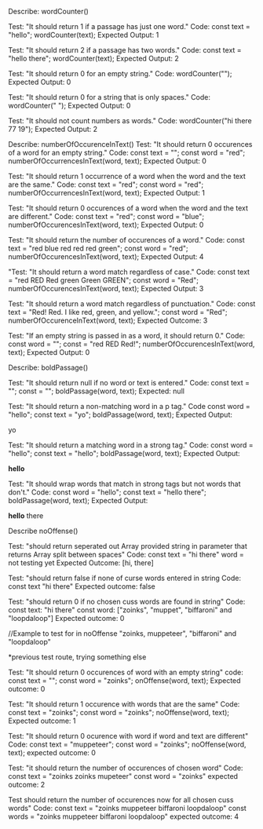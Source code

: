 Describe: wordCounter()

Test: "It should return 1 if a passage has just one word."
Code:
const text = "hello";
wordCounter(text);
Expected Output: 1

Test: "It should return 2 if a passage has two words."
Code:
const text = "hello there";
wordCounter(text);
Expected Output: 2

Test: "It should return 0 for an empty string."
Code: wordCounter("");
Expected Output: 0

Test: "It should return 0 for a string that is only spaces."
Code: wordCounter("            ");
Expected Output: 0

Test: "It should not count numbers as words."
Code: wordCounter("hi there 77 19");
Expected Output: 2

Describe: numberOfOccurenceInText()
Test: "It should return 0 occurences of a word for an empty string."
Code: const text = "";
const word = "red";
numberOfOccurrencesInText(word, text);
Expected Output: 0

Test: "It should return 1 occurrence of a word when the word and the text are the same."
Code:
const text = "red";
const word = "red";
numberOfOccurrencesInText(word, text);
Expected Output: 1

Test: "It should return 0 occurences of a word when the word and the text are different."
Code:
const text = "red";
const word = "blue";
numberOfOccurencesInText(word, text);
Expected Output: 0

Test: "It should return the number of occurences of a word."
Code:
const text = "red blue red red red green";
const word = "red";
numberOfOccurencesInText(word, text);
Expected Output: 4

"Test: "It should return a word match regardless of case."
Code:
const text = "red RED Red green Green GREEN";
const word = "Red";
numberOfOccurencesInText(word, text);
Expected Output: 3

Test: "It should return a word match regardless of punctuation."
Code:
const text = "Red! Red. I like red, green, and yellow.";
const word = "Red";
numberOfOccurenceInText(word, text);
Expected Outcome: 3

Test: "If an empty string is passed in as a word, it should return 0."
Code:
const word = "";
const = "red RED Red!";
numberOfOccurencesInText(word, text);
Expected Output: 0 

Describe: boldPassage()

Test: "It should return null if no word or text is entered."
Code:
const text = "";
const = "";
boldPassage(word, text);
Expected: null

Test: "It should return a non-matching word in a p tag."
Code
const word = "hello";
const text = "yo";
boldPassage(word, text);
Expected Output: <p>yo</p>

Test: "It should return a matching word in a strong tag."
Code:
const word = "hello";
const text = "hello";
boldPassage(word, text);
Expected Output: <p><strong>hello</strong></p>

Test: "It should wrap words that match in strong tags but not words that don't."
Code:
const word = "hello";
const text = "hello there";
boldPassage(word, text);
Expected Output: <p><strong>hello</strong> there</p>


Describe noOffense()

Test: "should return seperated out Array provided string in parameter that returns Array split between spaces"
Code:
const text = "hi there"
word = not testing yet
Expected Outcome: [hi, there]

 Test: "should return false if none of curse words entered in string
 Code:
 const text "hi there"
 Expected outcome: false
 
 
 
 
 Test: "should return 0 if no chosen cuss words are found in string"
 Code:
 const text: "hi there"
 const word: ["zoinks", "muppet", "biffaroni" and "loopdaloop"]
 Expected outcome: 0






 //Example to test for in noOffense "zoinks, muppeteer", "biffaroni" and "loopdaloop"














*previous test route, trying something else

Test: "It should return 0 occurences of word with an empty string"
code:
const text = "";
const word = "zoinks";
onOffense(word, text);
Expected outcome: 0

Test: "It should return 1 occurence with words that are the same"
Code:
const text = "zoinks";
const word = "zoinks";
noOffense(word, text);
Expected outcome: 1

Test: "It should return 0 ocurence with word if word and text are different"
Code:
const text = "muppeteer";
const word = "zoinks";
noOffense(word, text);
expected outcome: 0

Test: "it should return the number of occurences of chosen word"
Code:
const text = "zoinks zoinks mupeteer"
const word = "zoinks"
expected outcome: 2

Test should return the number of occurences now for all chosen cuss words"
Code:
const text = "zoinks muppeteer biffaroni loopdaloop"
const words = "zoinks muppeteer biffaroni loopdaloop"
expected outcome: 4



